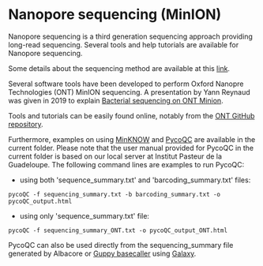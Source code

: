 # Nanopore sequencing (MinION)

Nanopore sequencing is a third generation sequencing approach providing long-read sequencing. 
Several tools and help tutorials are available for Nanopore sequencing.

Some details about the sequencing method are available at this [link](https://nanoporetech.com/applications/dna-nanopore-sequencing).

Several software tools have been developed to perform Oxford Nanopre Technologies (ONT) MinION sequencing. A presentation by Yann Reynaud was given in 2019 to explain [Bacterial sequencing on ONT Minion](http://www.pasteur-guadeloupe.fr/pdf/2019_ONT.pdf).

Tools and tutorials can be easily found online, notably from the [ONT GitHub repository](https://github.com/nanoporetech).

Furthermore, examples on using [MinKNOW](https://nanoporetech.com/about-us/news/oxford-nanopore-releases-update-minknowtm-software-accelerate-basecalling-analysis) and [PycoQC](https://github.com/a-slide/pycoQC) are available in the current folder.
Please note that the user manual provided for PycoQC in the current folder is based on our local server at Institut Pasteur de la Guadeloupe. The following command lines are examples to run PycoQC:

- using both 'sequence_summary.txt' and 'barcoding_summary.txt' files:

`pycoQC -f sequencing_summary.txt -b barcoding_summary.txt -o pycoQC_output.html`

- using only 'sequence_summary.txt' file:

`pycoQC -f sequencing_summary_ONT.txt -o pycoQC_output_ONT.html`

PycoQC can also be used directly from the sequencing_summary file generated by Albacore or [Guppy basecaller](https://timkahlke.github.io/LongRead_tutorials/BS_G.html) using [Galaxy](http://calamar.univ-ag.fr/c3i/galaxy_karubionet.html).

